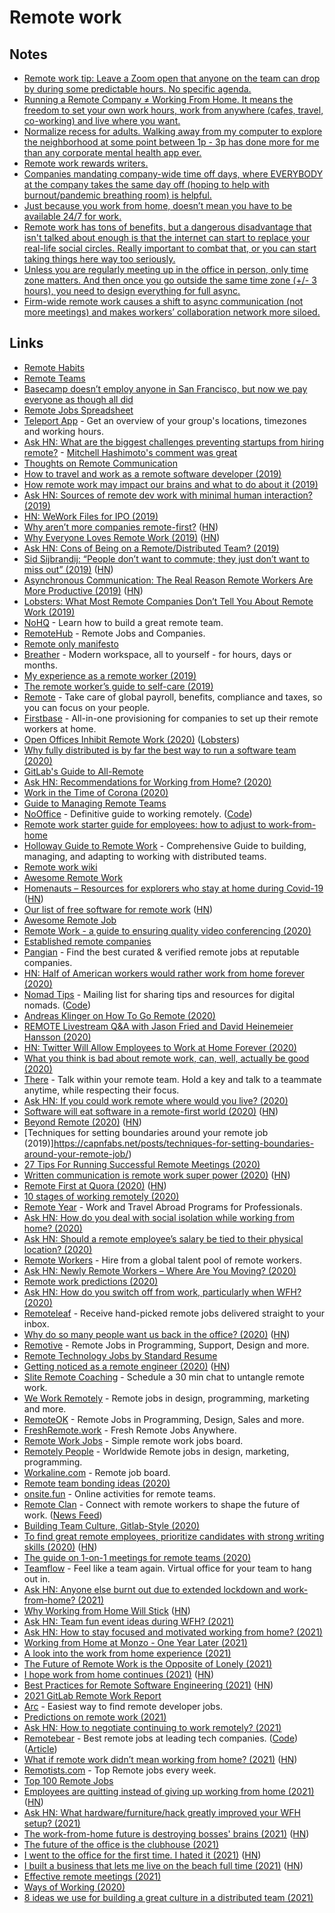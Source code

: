 # Remote work

## Notes

- [Remote work tip: Leave a Zoom open that anyone on the team can drop by during some predictable hours. No specific agenda.](https://twitter.com/dksf/status/1308799667153432576)
- [Running a Remote Company ≠ Working From Home. It means the freedom to set your own work hours, work from anywhere (cafes, travel, co-working) and live where you want.](https://twitter.com/awilkinson/status/1317911134704340992)
- [Normalize recess for adults. Walking away from my computer to explore the neighborhood at some point between 1p - 3p has done more for me than any corporate mental health app ever.](https://twitter.com/emhaasch/status/1369408335313780743)
- [Remote work rewards writers.](https://twitter.com/shl/status/1381603968489381896)
- [Companies mandating company-wide time off days, where EVERYBODY at the company takes the same day off (hoping to help with burnout/pandemic breathing room) is helpful.](https://twitter.com/lara_hogan/status/1382087784974798849)
- [Just because you work from home, doesn’t mean you have to be available 24/7 for work.](https://twitter.com/catalinmpit/status/1388809429806686213)
- [Remote work has tons of benefits, but a dangerous disadvantage that isn't talked about enough is that the internet can start to replace your real-life social circles. Really important to combat that, or you can start taking things here way too seriously.](https://twitter.com/adamwathan/status/1395835514473877508)
- [Unless you are regularly meeting up in the office in person, only time zone matters. And then once you go outside the same time zone (+/- 3 hours), you need to design everything for full async.](https://twitter.com/balajis/status/1421855752688336903)
- [Firm-wide remote work causes a shift to async communication (not more meetings) and makes workers’ collaboration network more siloed.](https://twitter.com/ylongqi/status/1435985696892678148)

## Links

- [Remote Habits](http://remotehabits.com/)
- [Remote Teams](https://medium.com/@beccadownes/remote-teams-45038339ac68)
- [Basecamp doesn’t employ anyone in San Francisco, but now we pay everyone as though all did](https://m.signalvnoise.com/basecamp-doesnt-employ-anyone-in-san-francisco-but-now-we-pay-everyone-as-though-all-did-3ee87013cfc2)
- [Remote Jobs Spreadsheet](https://docs.google.com/spreadsheets/d/1JfNAbUX_lN9K3MCNHO15GJtJ5qpk7H9Cl3xTBwv2FR8/edit#gid=366809548)
- [Teleport App](https://sundial.teleport.org/) - Get an overview of your group's locations, timezones and working hours.
- [Ask HN: What are the biggest challenges preventing startups from hiring remote?](https://news.ycombinator.com/item?id=17021655) - [Mitchell Hashimoto's comment was great](https://news.ycombinator.com/item?id=17022563)
- [Thoughts on Remote Communication](https://blog.danlew.net/2018/07/19/hear-me-talkin-to-ya-thoughts-on-remote-communication/)
- [How to travel and work as a remote software developer (2019)](https://www.youtube.com/watch?v=Mt16aoEzSsU)
- [How remote work may impact our brains and what to do about it (2019)](https://leowid.com/remote-work-loneliness-brain-damage/)
- [Ask HN: Sources of remote dev work with minimal human interaction? (2019)](https://news.ycombinator.com/item?id=19767428)
- [HN: WeWork Files for IPO (2019)](https://news.ycombinator.com/item?id=19781549)
- [Why aren’t more companies remote-first?](https://upside.fm/the-future-of-work-is-here-so-why-arent-more-companies-remote-first/) ([HN](https://news.ycombinator.com/item?id=20103935))
- [Why Everyone Loves Remote Work (2019)](https://usefyi.com/remote-work-report/) ([HN](https://news.ycombinator.com/item?id=20745808))
- [Ask HN: Cons of Being on a Remote/Distributed Team? (2019)](https://news.ycombinator.com/item?id=21020168)
- [Sid Sijbrandij: “People don’t want to commute; they just don’t want to miss out” (2019)](https://nohq.co/blog/sid-sijbrandij-people-dont-want-to-commute-they-ju/) ([HN](https://news.ycombinator.com/item?id=21123910))
- [Asynchronous Communication: The Real Reason Remote Workers Are More Productive (2019)](https://doist.com/blog/asynchronous-communication/) ([HN](https://news.ycombinator.com/item?id=21268162))
- [Lobsters: What Most Remote Companies Don’t Tell You About Remote Work (2019)](https://lobste.rs/s/falb03/what_most_remote_companies_don_t_tell_you)
- [NoHQ](https://nohq.co/) - Learn how to build a great remote team.
- [RemoteHub](https://remotehub.io/) - Remote Jobs and Companies.
- [Remote only manifesto](https://remoteonly.org/)
- [Breather](https://breather.com/) - Modern workspace, all to yourself - for hours, days or months.
- [My experience as a remote worker (2019)](https://www.joshwcomeau.com/posts/remote-work/)
- [The remote worker’s guide to self-care (2019)](https://blog.astropad.com/remote-worker-self-care/)
- [Remote](https://remote.com/) - Take care of global payroll, benefits, compliance and taxes, so you can focus on your people.
- [Firstbase](https://www.firstbasehq.com/) - All-in-one provisioning for companies to set up their remote workers at home.
- [Open Offices Inhibit Remote Work (2020)](https://blog.eldrid.ge/2020/02/18/open-offices-inhibiut-remote-work/) ([Lobsters](https://lobste.rs/s/lfwdz8/open_offices_inhibit_remote_work))
- [Why fully distributed is by far the best way to run a software team (2020)](https://medium.com/red-planet-labs/why-fully-distributed-is-by-far-the-best-way-to-run-a-software-team-d99abfc0c700)
- [GitLab's Guide to All-Remote](https://about.gitlab.com/company/culture/all-remote/guide/)
- [Ask HN: Recommendations for Working from Home? (2020)](https://news.ycombinator.com/item?id=22549300)
- [Work in the Time of Corona (2020)](https://blog.alicegoldfuss.com/work-in-the-time-of-corona/)
- [Guide to Managing Remote Teams](https://knowyourteam.com/m/managing_remote_teams)
- [NoOffice](https://nooffice.org/) - Definitive guide to working remotely. ([Code](https://github.com/Nozbe/NoOffice.org))
- [Remote work starter guide for employees: how to adjust to work-from-home](https://about.gitlab.com/company/culture/all-remote/remote-work-starter-guide/)
- [Holloway Guide to Remote Work](https://www.holloway.com/g/remote-work/about) - Comprehensive Guide to building, managing, and adapting to working with distributed teams.
- [Remote work wiki](https://www.notion.so/Remote-work-wiki-1b21ef5501714fffa9f5c5c25677371f)
- [Awesome Remote Work](https://github.com/hugo53/awesome-RemoteWork)
- [Homenauts – Resources for explorers who stay at home during Covid-19](https://www.homenauts.com/) ([HN](https://news.ycombinator.com/item?id=22679663))
- [Our list of free software for remote work](https://puri.sm/posts/our-essential-list-of-free-software-for-remote-work/) ([HN](https://news.ycombinator.com/item?id=22698299))
- [Awesome Remote Job](https://github.com/lukasz-madon/awesome-remote-job)
- [Remote Work - a guide to ensuring quality video conferencing (2020)](https://dev.to/stripe/remote-work-a-guide-to-ensuring-quality-video-conferencing-55fi)
- [Established remote companies](https://github.com/yanirs/established-remote)
- [Pangian](https://pangian.com/) - Find the best curated & verified remote jobs at reputable companies.
- [HN: Half of American workers would rather work from home forever (2020)](https://news.ycombinator.com/item?id=22864827)
- [Nomad Tips](https://tinyletter.com/nomadtips) - Mailing list for sharing tips and resources for digital nomads. ([Code](https://github.com/georgemandis/remote-working-list))
- [Andreas Klinger on How To Go Remote (2020)](https://overcast.fm/+LDKdiXgwE)
- [REMOTE Livestream Q&A with Jason Fried and David Heinemeier Hansson (2020)](https://www.youtube.com/watch?v=KPKOVT4vZD4)
- [HN: Twitter Will Allow Employees to Work at Home Forever (2020)](https://news.ycombinator.com/item?id=23155647)
- [What you think is bad about remote work, can, well, actually be good (2020)](https://thorstenball.com/blog/2020/05/22/what-you-think-is-bad-about-remote-work-can-actually-be-good/)
- [There](https://there.so/) - Talk within your remote team. Hold a key and talk to a teammate anytime, while respecting their focus.
- [Ask HN: If you could work remote where would you live? (2020)](https://news.ycombinator.com/item?id=23294799)
- [Software will eat software in a remote-first world (2020)](https://themargins.substack.com/p/software-will-eat-software-in-a-remote) ([HN](https://news.ycombinator.com/item?id=23297463))
- [Beyond Remote (2020)](https://vimota.me/writing/beyond-remote) ([HN](https://news.ycombinator.com/item?id=23297888))
- [Techniques for setting boundaries around your remote job (2019)]https://capnfabs.net/posts/techniques-for-setting-boundaries-around-your-remote-job/)
- [27 Tips For Running Successful Remote Meetings (2020)](https://blog.sli.do/remote-meetings-tips/)
- [Written communication is remote work super power (2020)](https://snir.dev/blog/remote-async-communication/) ([HN](https://news.ycombinator.com/item?id=23577228))
- [Remote First at Quora (2020)](https://www.quora.com/q/quora/Remote-First-at-Quora) ([HN](https://news.ycombinator.com/item?id=23646164))
- [10 stages of working remotely (2020)](https://twitter.com/sytses/status/1278370350338699265)
- [Remote Year](https://www.remoteyear.com/) - Work and Travel Abroad Programs for Professionals.
- [Ask HN: How do you deal with social isolation while working from home? (2020)](https://news.ycombinator.com/item?id=23722523)
- [Ask HN: Should a remote employee’s salary be tied to their physical location? (2020)](https://news.ycombinator.com/item?id=23927974)
- [Remote Workers](https://remoteworkers.dev/) - Hire from a global talent pool of remote workers.
- [Ask HN: Newly Remote Workers – Where Are You Moving? (2020)](https://news.ycombinator.com/item?id=24152096)
- [Remote work predictions (2020)](https://twitter.com/chris_herd/status/1294590291761037312)
- [Ask HN: How do you switch off from work, particularly when WFH? (2020)](https://news.ycombinator.com/item?id=24196433)
- [Remoteleaf](https://remoteleaf.com/) - Receive hand-picked remote jobs delivered straight to your inbox.
- [Why do so many people want us back in the office? (2020)](https://paulitaylor.com/2020/09/12/why-do-so-many-people-want-us-back-in-the-office/) ([HN](https://news.ycombinator.com/item?id=24452280))
- [Remotive](https://remotive.io/) - Remote Jobs in Programming, Support, Design and more.
- [Remote Technology Jobs by Standard Resume](https://standardresume.co/remote-jobs)
- [Getting noticed as a remote engineer (2020)](https://triplebyte.com/blog/getting-noticed-as-a-remote-engineer-and-why-it-matters/) ([HN](https://news.ycombinator.com/item?id=24702397))
- [Slite Remote Coaching](https://slite.com/remote-chat) - Schedule a 30 min chat to untangle remote work.
- [We Work Remotely](https://weworkremotely.com/) - Remote jobs in design, programming, marketing and more.
- [RemoteOK](https://remoteok.io/) - Remote Jobs in Programming, Design, Sales and more.
- [FreshRemote.work](https://freshremote.work/) - Fresh Remote Jobs Anywhere.
- [Remote Work Jobs](https://remoteworkjobs.io/) - Simple remote work jobs board.
- [Remotely People](https://remotelypeople.com/) - Worldwide Remote jobs in design, marketing, programming.
- [Workaline.com](https://workaline.com/) - Remote job board.
- [Remote team bonding ideas (2020)](https://twitter.com/louispilfold/status/1320740516053590016)
- [onsite.fun](https://onsite.fun/) - Online activities for remote teams.
- [Remote Clan](https://remoteclan.com/) - Connect with remote workers to shape the future of work. ([News Feed](https://remoteclan.com/news-feed))
- [Building Team Culture, Gitlab-Style (2020)](https://aboutsnack.com/blog/informal-communication-in-remote-work)
- [To find great remote employees, prioritize candidates with strong writing skills (2020)](https://youteam.io/blog/3-remote-productivity-hacks-we-wish-we-knew-from-day-one/) ([HN](https://news.ycombinator.com/item?id=25120207))
- [The guide on 1-on-1 meetings for remote teams (2020)](https://nohq.co/blog/guide-to-1-on-1-meetings-in-remote-teams/)
- [Teamflow](https://www.teamflowhq.com/) - Feel like a team again. Virtual office for your team to hang out in.
- [Ask HN: Anyone else burnt out due to extended lockdown and work-from-home? (2021)](https://news.ycombinator.com/item?id=25833639)
- [Why Working from Home Will Stick](https://nbloom.people.stanford.edu/sites/g/files/sbiybj4746/f/why_wfh_stick1_0.pdf) ([HN](https://news.ycombinator.com/item?id=25882704))
- [Ask HN: Team fun event ideas during WFH? (2021)](https://news.ycombinator.com/item?id=26080163)
- [Ask HN: How to stay focused and motivated working from home? (2021)](https://news.ycombinator.com/item?id=26343950)
- [Working from Home at Monzo - One Year Later (2021)](https://www.youtube.com/watch?v=nDZTAzr-aCI)
- [A look into the work from home experience (2021)](https://miro.com/blog/remote-work-survey/)
- [The Future of Remote Work is the Opposite of Lonely (2021)](https://annehelen.substack.com/p/the-future-of-remote-work-is-the)
- [I hope work from home continues (2021)](https://www.ryanmercer.com/ryansthoughts/2021/4/6/some-of-the-reasons-i-hope-work-from-home-continues-and-i-never-have-to-return-to-an-office) ([HN](https://news.ycombinator.com/item?id=26712524))
- [Best Practices for Remote Software Engineering (2021)](https://cacm.acm.org/opinion/articles/252174-the-10-best-practices-for-remote-software-engineering/fulltext) ([HN](https://news.ycombinator.com/item?id=26944628))
- [2021 GitLab Remote Work Report](https://about.gitlab.com/remote-work-report/)
- [Arc](https://arc.dev/) - Easiest way to find remote developer jobs.
- [Predictions on remote work (2021)](https://twitter.com/marcusradell/status/1388501184172937223)
- [Ask HN: How to negotiate continuing to work remotely? (2021)](https://news.ycombinator.com/item?id=27123553)
- [Remotebear](https://remotebear.io/) - Best remote jobs at leading tech companies. ([Code](https://github.com/remotebear-io/remotebear)) ([Article](https://mmazzarolo.com/blog/2021-05-01-open-sourcing-remotebear/))
- [What if remote work didn’t mean working from home? (2021)](https://www.newyorker.com/culture/cultural-comment/remote-work-not-from-home) ([HN](https://news.ycombinator.com/item?id=27275318))
- [Remotists.com](https://remotists.com/) - Top Remote jobs every week.
- [Top 100 Remote Jobs](https://remotists.com/top100_remotejobs/)
- [Employees are quitting instead of giving up working from home (2021)](https://www.bloomberg.com/news/articles/2021-06-01/return-to-office-employees-are-quitting-instead-of-giving-up-work-from-home) ([HN](https://news.ycombinator.com/item?id=27353672))
- [Ask HN: What hardware/furniture/hack greatly improved your WFH setup? (2021)](https://news.ycombinator.com/item?id=27445877)
- [The work-from-home future is destroying bosses' brains (2021)](https://ez.substack.com/p/the-work-from-home-future-is-destroying) ([HN](https://news.ycombinator.com/item?id=27461970))
- [The future of the office is the clubhouse (2021)](https://app.mailbrew.com/s/newsletter/W1uyntRDIwk1)
- [I went to the office for the first time. I hated it (2021)](https://www.reddit.com/r/cscareerquestions/comments/oosru6/i_went_to_the_office_for_the_first_time_i_fucking/) ([HN](https://news.ycombinator.com/item?id=27979964))
- [I built a business that lets me live on the beach full time (2021)](https://www.expatsoftware.com/Articles/guy-on-the-beach-with-a-laptop.html) ([HN](https://news.ycombinator.com/item?id=28027138))
- [Effective remote meetings (2021)](https://twitter.com/jlengstorf/status/1433815603295371265)
- [Ways of Working (2020)](http://bugra.github.io/posts/2020/4/26/ways-of-working/)
- [8 ideas we use for building a great culture in a distributed team (2021)](https://twitter.com/nathanbarry/status/1440358547372457987)
